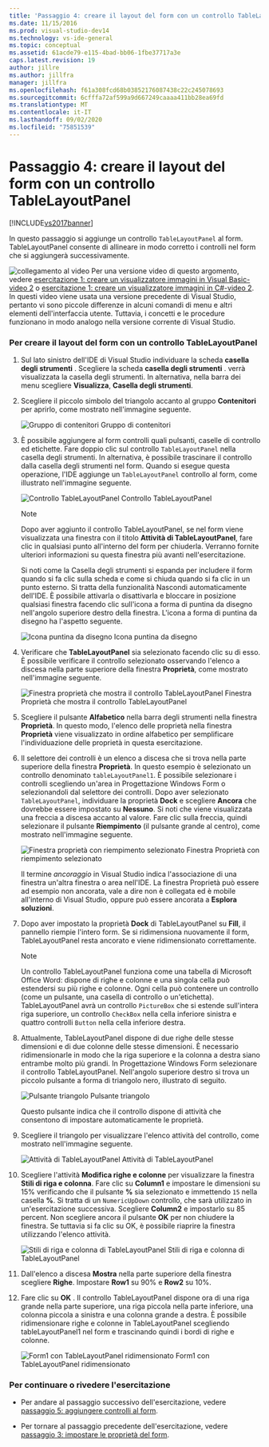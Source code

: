 ```yaml
---
title: 'Passaggio 4: creare il layout del form con un controllo TableLayoutPanel | Microsoft Docs'
ms.date: 11/15/2016
ms.prod: visual-studio-dev14
ms.technology: vs-ide-general
ms.topic: conceptual
ms.assetid: 61acde79-e115-4bad-bb06-1fbe37717a3e
caps.latest.revision: 19
author: jillre
ms.author: jillfra
manager: jillfra
ms.openlocfilehash: f61a308fcd68b03852176087438c22c245078693
ms.sourcegitcommit: 6cfffa72af599a9d667249caaaa411bb28ea69fd
ms.translationtype: MT
ms.contentlocale: it-IT
ms.lasthandoff: 09/02/2020
ms.locfileid: "75851539"
---
```

# <a name="step-4-lay-out-your-form-with-a-tablelayoutpanel-control"></a>Passaggio 4: creare il layout del form con un controllo TableLayoutPanel
[!INCLUDE[vs2017banner](../includes/vs2017banner.md)]

In questo passaggio si aggiunge un controllo `TableLayoutPanel` al form. TableLayoutPanel consente di allineare in modo corretto i controlli nel form che si aggiungerà successivamente.

 ![collegamento al video](../data-tools/media/playvideo.gif "PlayVideo") Per una versione video di questo argomento, vedere [esercitazione 1: creare un visualizzatore immagini in Visual Basic-video 2](https://msdn.microsoft.com/vbasic/gg315945.aspx) o [esercitazione 1: creare un visualizzatore immagini in C#-video 2](https://msdn.microsoft.com/vcsharp/gg278410.aspx). In questi video viene usata una versione precedente di Visual Studio, pertanto vi sono piccole differenze in alcuni comandi di menu e altri elementi dell'interfaccia utente. Tuttavia, i concetti e le procedure funzionano in modo analogo nella versione corrente di Visual Studio.

### <a name="to-lay-out-your-form-with-a-tablelayoutpanel-control"></a>Per creare il layout del form con un controllo TableLayoutPanel

1. Sul lato sinistro dell'IDE di Visual Studio individuare la scheda **casella degli strumenti** . Scegliere la scheda **casella degli strumenti** . verrà visualizzata la casella degli strumenti. In alternativa, nella barra dei menu scegliere **Visualizza**, **Casella degli strumenti**.

2. Scegliere il piccolo simbolo del triangolo accanto al gruppo **Contenitori** per aprirlo, come mostrato nell'immagine seguente.

     ![Gruppo di contenitori](../ide/media/express-toolbox.png "Express_Toolbox") Gruppo di contenitori

3. È possibile aggiungere al form controlli quali pulsanti, caselle di controllo ed etichette. Fare doppio clic sul controllo `TableLayoutPanel` nella casella degli strumenti. In alternativa, è possibile trascinare il controllo dalla casella degli strumenti nel form. Quando si esegue questa operazione, l'IDE aggiunge un `TableLayoutPanel` controllo al form, come illustrato nell'immagine seguente.

     ![Controllo TableLayoutPanel](../ide/media/express-formtablelayout.png "Express_FormTableLayout") Controllo TableLayoutPanel

    > [!NOTE]
    > Dopo aver aggiunto il controllo TableLayoutPanel, se nel form viene visualizzata una finestra con il titolo **Attività di TableLayoutPanel**, fare clic in qualsiasi punto all'interno del form per chiuderla. Verranno fornite ulteriori informazioni su questa finestra più avanti nell'esercitazione.

     Si noti come la Casella degli strumenti si espanda per includere il form quando si fa clic sulla scheda e come si chiuda quando si fa clic in un punto esterno. Si tratta della funzionalità Nascondi automaticamente dell'IDE. È possibile attivarla o disattivarla e bloccare in posizione qualsiasi finestra facendo clic sull'icona a forma di puntina da disegno nell'angolo superiore destro della finestra. L'icona a forma di puntina da disegno ha l'aspetto seguente.

     ![Icona puntina da disegno](../ide/media/express-pushpintoolbox.png "Express_PushpinToolbox") Icona puntina da disegno

4. Verificare che **TableLayoutPanel** sia selezionato facendo clic su di esso. È possibile verificare il controllo selezionato osservando l'elenco a discesa nella parte superiore della finestra **Proprietà**, come mostrato nell'immagine seguente.

     ![Finestra proprietà che mostra il controllo TableLayoutPanel](../ide/media/express-controlspropwin.png "Express_ControlsPropWin") Finestra Proprietà che mostra il controllo TableLayoutPanel

5. Scegliere il pulsante **Alfabetico** nella barra degli strumenti nella finestra **Proprietà**. In questo modo, l'elenco delle proprietà nella finestra **Proprietà** viene visualizzato in ordine alfabetico per semplificare l'individuazione delle proprietà in questa esercitazione.

6. Il selettore dei controlli è un elenco a discesa che si trova nella parte superiore della finestra **Proprietà**. In questo esempio è selezionato un controllo denominato `tableLayoutPanel1`. È possibile selezionare i controlli scegliendo un'area in Progettazione Windows Form o selezionandoli dal selettore dei controlli. Dopo aver selezionato `TableLayoutPanel`, individuare la proprietà **Dock** e scegliere **Ancora** che dovrebbe essere impostato su **Nessuno**. Si noti che viene visualizzata una freccia a discesa accanto al valore. Fare clic sulla freccia, quindi selezionare il pulsante **Riempimento** (il pulsante grande al centro), come mostrato nell'immagine seguente.

     ![Finestra proprietà con riempimento selezionato](../ide/media/express-docktable.png "Express_DockTable") Finestra Proprietà con riempimento selezionato

     Il termine *ancoraggio* in Visual Studio indica l'associazione di una finestra un'altra finestra o area nell'IDE. La finestra Proprietà può essere ad esempio non ancorata, vale a dire non è collegata ed è mobile all'interno di Visual Studio, oppure può essere ancorata a **Esplora soluzioni**.

7. Dopo aver impostato la proprietà **Dock** di TableLayoutPanel su **Fill**, il pannello riempie l'intero form. Se si ridimensiona nuovamente il form, TableLayoutPanel resta ancorato e viene ridimensionato correttamente.

    > [!NOTE]
    > Un controllo TableLayoutPanel funziona come una tabella di Microsoft Office Word: dispone di righe e colonne e una singola cella può estendersi su più righe e colonne. Ogni cella può contenere un controllo (come un pulsante, una casella di controllo o un'etichetta). TableLayoutPanel avrà un controllo `PictureBox` che si estende sull'intera riga superiore, un controllo `CheckBox` nella cella inferiore sinistra e quattro controlli `Button` nella cella inferiore destra.

8. Attualmente, TableLayoutPanel dispone di due righe delle stesse dimensioni e di due colonne delle stesse dimensioni. È necessario ridimensionarle in modo che la riga superiore e la colonna a destra siano entrambe molto più grandi. In Progettazione Windows Form selezionare il controllo TableLayoutPanel. Nell'angolo superiore destro si trova un piccolo pulsante a forma di triangolo nero, illustrato di seguito.

     ![Pulsante triangolo](../ide/media/express-iconblacktriangle.gif "Express_IconBlackTriangle") Pulsante triangolo

     Questo pulsante indica che il controllo dispone di attività che consentono di impostare automaticamente le proprietà.

9. Scegliere il triangolo per visualizzare l'elenco attività del controllo, come mostrato nell'immagine seguente.

     ![Attività di TableLayoutPanel](../ide/media/express-tablepanel.png "Express_TablePanel") Attività di TableLayoutPanel

10. Scegliere l'attività **Modifica righe e colonne** per visualizzare la finestra **Stili di riga e colonna**. Fare clic su **Column1** e impostare le dimensioni su 15% verificando che il pulsante **%** sia selezionato e immettendo `15` nella casella **%**. Si tratta di un `NumericUpDown` controllo, che sarà utilizzato in un'esercitazione successiva. Scegliere **Column2** e impostarlo su 85 percent. Non scegliere ancora il pulsante **OK** per non chiudere la finestra. Se tuttavia si fa clic su OK, è possibile riaprire la finestra utilizzando l'elenco attività.

     ![Stili di riga e colonna di TableLayoutPanel](../ide/media/vs-tablelayoutpanel-setup.png "VS_TableLayoutPanel_Setup") Stili di riga e colonna di TableLayoutPanel

11. Dall'elenco a discesa **Mostra** nella parte superiore della finestra scegliere **Righe**. Impostare **Row1** su 90% e **Row2** su 10%.

12. Fare clic su **OK** . Il controllo TableLayoutPanel dispone ora di una riga grande nella parte superiore, una riga piccola nella parte inferiore, una colonna piccola a sinistra e una colonna grande a destra. È possibile ridimensionare righe e colonne in TableLayoutPanel scegliendo tableLayoutPanel1 nel form e trascinando quindi i bordi di righe e colonne.

     ![Form1 con TableLayoutPanel ridimensionato](../ide/media/vs-formafterlayoutpanel.png "VS_FormAfterLayoutPanel") Form1 con TableLayoutPanel ridimensionato

### <a name="to-continue-or-review"></a>Per continuare o rivedere l'esercitazione

- Per andare al passaggio successivo dell'esercitazione, vedere [passaggio 5: aggiungere controlli al form](../ide/step-5-add-controls-to-your-form.md).

- Per tornare al passaggio precedente dell'esercitazione, vedere [passaggio 3: impostare le proprietà del form](../ide/step-3-set-your-form-properties.md).
